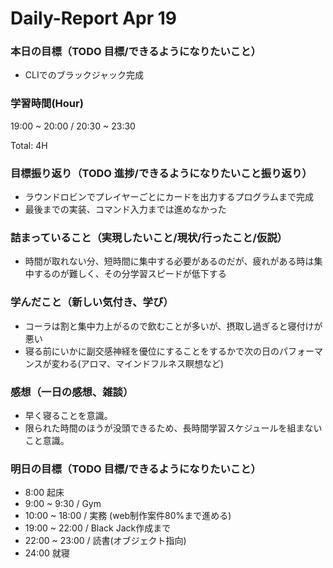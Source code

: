 # Daily-Report Apr 19

### 本日の目標（TODO 目標/できるようになりたいこと）
- CLIでのブラックジャック完成

### 学習時間(Hour)
19:00 ~ 20:00 / 20:30 ~ 23:30

Total: 4H

### 目標振り返り（TODO 進捗/できるようになりたいこと振り返り）
- ラウンドロビンでプレイヤーごとにカードを出力するプログラムまで完成
- 最後までの実装、コマンド入力までは進めなかった

### 詰まっていること（実現したいこと/現状/行ったこと/仮説）
- 時間が取れない分、短時間に集中する必要があるのだが、疲れがある時は集中するのが難しく、その分学習スピードが低下する

### 学んだこと（新しい気付き、学び）
- コーラは割と集中力上がるので飲むことが多いが、摂取し過ぎると寝付けが悪い
- 寝る前にいかに副交感神経を優位にすることをするかで次の日のパフォーマンスが変わる(アロマ、マインドフルネス瞑想など)

### 感想（一日の感想、雑談）
- 早く寝ることを意識。
- 限られた時間のほうが没頭できるため、長時間学習スケジュールを組まないこと意識。

### 明日の目標（TODO 目標/できるようになりたいこと）
- 8:00 起床
- 9:00 ~ 9:30 / Gym
- 10:00 ~ 18:00 / 実務 (web制作案件80%まで進める)
- 19:00 ~ 22:00 / Black Jack作成まで
- 22:00 ~ 23:00 / 読書(オブジェクト指向)
- 24:00 就寝